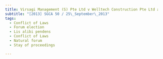 ```yaml
---
title: Virsagi Management (S) Pte Ltd v Welltech Construction Pte Ltd and another appeal 
subtitle: "[2013] SGCA 50 / 25\_September\_2013"
tags:
  - Conflict of Laws
  - Forum election
  - Lis alibi pendens
  - Conflict of Laws
  - Natural forum
  - Stay of proceedings

---
```


